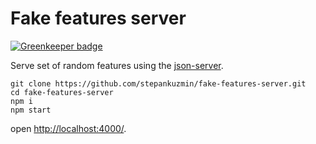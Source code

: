 # Fake features server

[![Greenkeeper badge](https://badges.greenkeeper.io/stepankuzmin/fake-features-server.svg)](https://greenkeeper.io/)

Serve set of random features using the [json-server](https://github.com/typicode/json-server).

```shell
git clone https://github.com/stepankuzmin/fake-features-server.git
cd fake-features-server
npm i
npm start
```

open [http://localhost:4000/](http://localhost:4000/).
